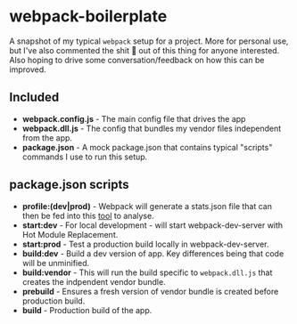 # webpack-boilerplate

A snapshot of my typical `webpack` setup for a project. More for personal use, but I've also commented the shit 💩 
out of this thing for anyone interested. Also hoping to drive some conversation/feedback on how this can be 
improved.

## Included

* **webpack.config.js** - The main config file that drives the app
* **webpack.dll.js** - The config that bundles my vendor files independent from the app.
* **package.json** - A mock package.json that contains typical "scripts" commands I use to run this setup.

## package.json scripts

* **profile:(dev|prod)** - Webpack will generate a stats.json file that can then be fed into this [tool](https://webpack.github.io/analyse/) to analyse.
* **start:dev** - For local development - will start webpack-dev-server with Hot Module Replacement.
* **start:prod** - Test a production build locally in webpack-dev-server.
* **build:dev** - Build a dev version of app. Key differences being that code will be unminified.
* **build:vendor** - This will run the build specific to `webpack.dll.js` that creates the indpendent vendor bundle.
* **prebuild** - Ensures a fresh version of vendor bundle is created before production build.
* **build** - Production build of the app.


